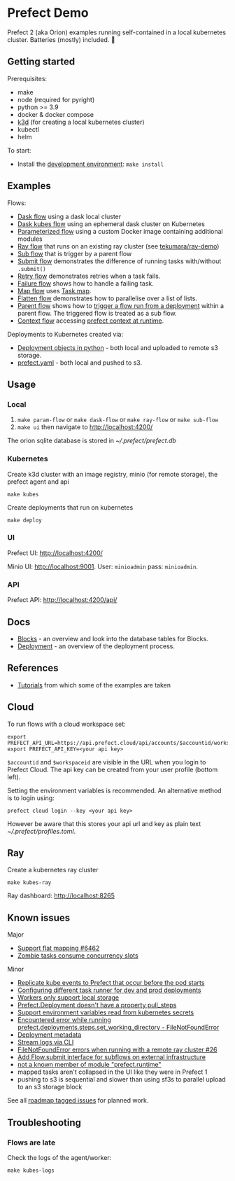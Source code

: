 # Prefect Demo

Prefect 2 (aka Orion) examples running self-contained in a local kubernetes cluster. Batteries (mostly) included. 🔋

## Getting started

Prerequisites:

- make
- node (required for pyright)
- python >= 3.9
- docker & docker compose
- [k3d](https://k3d.io/) (for creating a local kubernetes cluster)
- kubectl
- helm

To start:

- Install the [development environment](CONTRIBUTING.md#getting-started): `make install`

## Examples

Flows:

- [Dask flow](flows/dask_flow.py) using a dask local cluster
- [Dask kubes flow](flows/dask_kubes_flow.py) using an ephemeral dask cluster on Kubernetes
- [Parameterized flow](flows/param_flow.py) using a custom Docker image containing additional modules
- [Ray flow](flows/ray_flow.py) that runs on an existing ray cluster (see [tekumara/ray-demo](https://github.com/tekumara/ray-demo))
- [Sub flow](flows/sub_flow.py) that is trigger by a parent flow
- [Submit flow](flows/submit_flow.py) demonstrates the difference of running tasks with/without `.submit()`
- [Retry flow](flows/retry_flow.py) demonstrates retries when a task fails.
- [Failure flow](flows/failure_flow.py) shows how to handle a failing task.
- [Map flow](flows/map_flow.py) uses [Task.map](https://docs.prefect.io/faq/?h=map#does-prefect-2-support-mapping).
- [Flatten flow](flows/flatten_flow.py) demonstrates how to parallelise over a list of lists.
- [Parent flow](flows/parent_flow.py) shows how to [trigger a flow run from a deployment](https://annageller.medium.com/44d65b625627) within a parent flow. The triggered flow is treated as a sub flow.
- [Context flow](flows/context_flow.py) accessing [prefect context at runtime](https://docs.prefect.io/2.14.9/concepts/runtime-context/).

Deployments to Kubernetes created via:

- [Deployment objects in python](flows/deploy.py) - both local and uploaded to remote s3 storage.
- [prefect.yaml](prefect.yaml) - both local and pushed to s3.

## Usage

### Local

1. `make param-flow` or `make dask-flow` or `make ray-flow` or `make sub-flow`
1. `make ui` then navigate to [http://localhost:4200/](http://localhost:4200/)

The orion sqlite database is stored in _~/.prefect/prefect.db_

### Kubernetes

Create k3d cluster with an image registry, minio (for remote storage), the prefect agent and api

```
make kubes
```

Create deployments that run on kubernetes

```
make deploy
```

### UI

Prefect UI: [http://localhost:4200/](http://localhost:4200/)

Minio UI: [http://localhost:9001](http://localhost:9001). User: `minioadmin` pass: `minioadmin`.

### API

Prefect API: [http://localhost:4200/api/](http://localhost:4200/api/)

## Docs

- [Blocks](docs/blocks.md) - an overview and look into the database tables for Blocks.
- [Deployment](docs/deployment.md) - an overview of the deployment process.

## References

- [Tutorials](https://docs.prefect.io/tutorials/first-steps/) from which some of the examples are taken

## Cloud

To run flows with a cloud workspace set:

```
export PREFECT_API_URL=https://api.prefect.cloud/api/accounts/$accountid/workspaces/$workspaceid
export PREFECT_API_KEY=<your api key>
```

`$accountid` and `$workspaceid` are visible in the URL when you login to Prefect Cloud. The api key can be created from your user profile (bottom left).

Setting the environment variables is recommended. An alternative method is to login using:

```
prefect cloud login --key <your api key>
```

However be aware that this stores your api url and key as plain text _~/.prefect/profiles.toml_.

## Ray

Create a kubernetes ray cluster

```
make kubes-ray
```

Ray dashboard: [http://localhost:8265](http://localhost:8265)

## Known issues

Major

- [Support flat mapping #6462](https://github.com/PrefectHQ/prefect/issues/6462)
- [Zombie tasks consume concurrency slots](https://github.com/PrefectHQ/prefect/issues/5995)

Minor

- [Replicate kube events to Prefect that occur before the pod starts](https://github.com/PrefectHQ/prefect-kubernetes/issues/86)
- [Configuring different task runner for dev and prod deployments](https://github.com/PrefectHQ/prefect/issues/5560)
- [Workers only support local storage](https://github.com/PrefectHQ/prefect/discussions/10277)
- [Prefect.Deployment doesn't have a property pull_steps](https://github.com/PrefectHQ/prefect/issues/9220)
- [Support environment variables read from kubernetes secrets](https://github.com/PrefectHQ/prefect-kubernetes/issues/83)
- [Encountered error while running prefect.deployments.steps.set_working_directory - FileNotFoundError](https://github.com/PrefectHQ/prefect/issues/10285)
- [Deployment metadata](https://github.com/PrefectHQ/prefect/issues/5735)
- [Stream logs via CLI](https://github.com/PrefectHQ/prefect/issues/5987)
- [FileNotFoundError errors when running with a remote ray cluster #26](https://github.com/PrefectHQ/prefect-ray/issues/26)
- [Add Flow.submit interface for subflows on external infrastructure](https://github.com/PrefectHQ/prefect/issues/6689)
- [not a known member of module "prefect.runtime"](https://github.com/PrefectHQ/prefect/issues/9027)
- mapped tasks aren't collapsed in the UI like they were in Prefect 1
- pushing to s3 is sequential and slower than using sf3s to parallel upload to an s3 storage block

See all [roadmap tagged issues](https://github.com/PrefectHQ/prefect/labels/status%3Aroadmap) for planned work.

## Troubleshooting

### Flows are late

Check the logs of the agent/worker:

```
make kubes-logs
```
